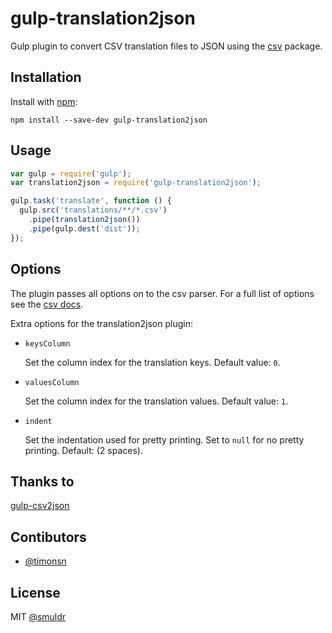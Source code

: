 # gulp-translation2json

Gulp plugin to convert CSV translation files to JSON using the [csv](https://www.npmjs.com/package/csv) package.

## Installation

Install with [npm](https://npmjs.org/package/gulp-translation2json):

```
npm install --save-dev gulp-translation2json
```

## Usage

```js
var gulp = require('gulp');
var translation2json = require('gulp-translation2json');

gulp.task('translate', function () {
  gulp.src('translations/**/*.csv')
    .pipe(translation2json())
    .pipe(gulp.dest('dist'));
});
```

## Options

The plugin passes all options on to the csv parser. For a full list of options see the [csv docs](http://csv.adaltas.com/parse/).

Extra options for the translation2json plugin:

- `keysColumn`

    Set the column index for the translation keys. Default value: `0`.

- `valuesColumn`

    Set the column index for the translation values. Default value: `1`.

- `indent`

    Set the indentation used for pretty printing. Set to `null` for no pretty printing. Default: (2 spaces).

## Thanks to

[gulp-csv2json](https://github.com/chilijung/gulp-csv2json)

## Contibutors

- [@timonsn](https://github.com/timonsn)

## License

MIT [@smuldr](https://github.com/smuldr)
